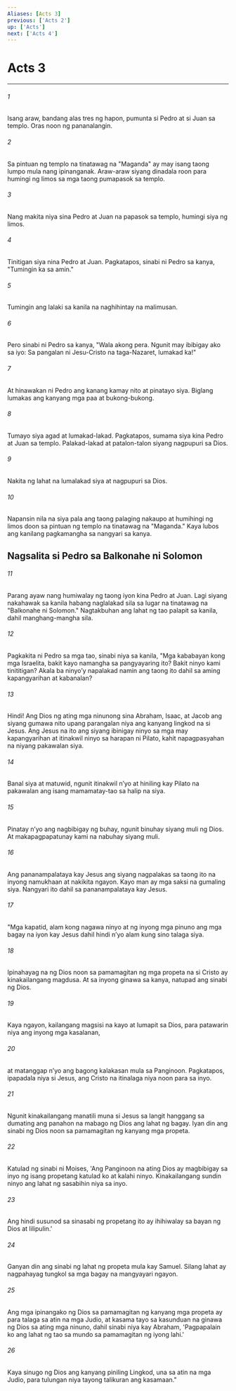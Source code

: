 ```yaml
---
Aliases: [Acts 3]
previous: ['Acts 2']
up: ['Acts']
next: ['Acts 4']
---
```

# Acts 3

***






















###### 1 










Isang araw, bandang alas tres ng hapon, pumunta si Pedro at si Juan sa templo. Oras noon ng pananalangin. 





















###### 2 










Sa pintuan ng templo na tinatawag na "Maganda" ay may isang taong lumpo mula nang ipinanganak. Araw-araw siyang dinadala roon para humingi ng limos sa mga taong pumapasok sa templo. 





















###### 3 










Nang makita niya sina Pedro at Juan na papasok sa templo, humingi siya ng limos. 





















###### 4 










Tinitigan siya nina Pedro at Juan. Pagkatapos, sinabi ni Pedro sa kanya, "Tumingin ka sa amin." 





















###### 5 










Tumingin ang lalaki sa kanila na naghihintay na malimusan. 





















###### 6 










Pero sinabi ni Pedro sa kanya, "Wala akong pera. Ngunit may ibibigay ako sa iyo: Sa pangalan ni Jesu-Cristo na taga-Nazaret, lumakad ka!" 





















###### 7 










At hinawakan ni Pedro ang kanang kamay nito at pinatayo siya. Biglang lumakas ang kanyang mga paa at bukong-bukong. 





















###### 8 










Tumayo siya agad at lumakad-lakad. Pagkatapos, sumama siya kina Pedro at Juan sa templo. Palakad-lakad at patalon-talon siyang nagpupuri sa Dios. 





















###### 9 










Nakita ng lahat na lumalakad siya at nagpupuri sa Dios. 





















###### 10 










Napansin nila na siya pala ang taong palaging nakaupo at humihingi ng limos doon sa pintuan ng templo na tinatawag na "Maganda." Kaya lubos ang kanilang pagkamangha sa nangyari sa kanya.

## Nagsalita si Pedro sa Balkonahe ni Solomon 





















###### 11 










Parang ayaw nang humiwalay ng taong iyon kina Pedro at Juan. Lagi siyang nakahawak sa kanila habang naglalakad sila sa lugar na tinatawag na "Balkonahe ni Solomon." Nagtakbuhan ang lahat ng tao palapit sa kanila, dahil manghang-mangha sila. 





















###### 12 










Pagkakita ni Pedro sa mga tao, sinabi niya sa kanila, "Mga kababayan kong mga Israelita, bakit kayo namangha sa pangyayaring ito? Bakit ninyo kami tinititigan? Akala ba ninyoʼy napalakad namin ang taong ito dahil sa aming kapangyarihan at kabanalan? 





















###### 13 










Hindi! Ang Dios ng ating mga ninunong sina Abraham, Isaac, at Jacob ang siyang gumawa nito upang parangalan niya ang kanyang lingkod na si Jesus. Ang Jesus na ito ang siyang ibinigay ninyo sa mga may kapangyarihan at itinakwil ninyo sa harapan ni Pilato, kahit napagpasyahan na niyang pakawalan siya. 





















###### 14 










Banal siya at matuwid, ngunit itinakwil nʼyo at hiniling kay Pilato na pakawalan ang isang mamamatay-tao sa halip na siya. 





















###### 15 










Pinatay nʼyo ang nagbibigay ng buhay, ngunit binuhay siyang muli ng Dios. At makapagpapatunay kami na nabuhay siyang muli. 





















###### 16 










Ang pananampalataya kay Jesus ang siyang nagpalakas sa taong ito na inyong namukhaan at nakikita ngayon. Kayo man ay mga saksi na gumaling siya. Nangyari ito dahil sa pananampalataya kay Jesus. 





















###### 17 










"Mga kapatid, alam kong nagawa ninyo at ng inyong mga pinuno ang mga bagay na iyon kay Jesus dahil hindi nʼyo alam kung sino talaga siya. 





















###### 18 










Ipinahayag na ng Dios noon sa pamamagitan ng mga propeta na si Cristo ay kinakailangang magdusa. At sa inyong ginawa sa kanya, natupad ang sinabi ng Dios. 





















###### 19 










Kaya ngayon, kailangang magsisi na kayo at lumapit sa Dios, para patawarin niya ang inyong mga kasalanan, 





















###### 20 










at matanggap nʼyo ang bagong kalakasan mula sa Panginoon. Pagkatapos, ipapadala niya si Jesus, ang Cristo na itinalaga niya noon para sa inyo. 





















###### 21 










Ngunit kinakailangang manatili muna si Jesus sa langit hanggang sa dumating ang panahon na mabago ng Dios ang lahat ng bagay. Iyan din ang sinabi ng Dios noon sa pamamagitan ng kanyang mga propeta. 





















###### 22 










Katulad ng sinabi ni Moises, 'Ang Panginoon na ating Dios ay magbibigay sa inyo ng isang propetang katulad ko at kalahi ninyo. Kinakailangang sundin ninyo ang lahat ng sasabihin niya sa inyo. 





















###### 23 










Ang hindi susunod sa sinasabi ng propetang ito ay ihihiwalay sa bayan ng Dios at lilipulin.' 





















###### 24 










Ganyan din ang sinabi ng lahat ng propeta mula kay Samuel. Silang lahat ay nagpahayag tungkol sa mga bagay na mangyayari ngayon. 





















###### 25 










Ang mga ipinangako ng Dios sa pamamagitan ng kanyang mga propeta ay para talaga sa atin na mga Judio, at kasama tayo sa kasunduan na ginawa ng Dios sa ating mga ninuno, dahil sinabi niya kay Abraham, 'Pagpapalain ko ang lahat ng tao sa mundo sa pamamagitan ng iyong lahi.' 





















###### 26 










Kaya sinugo ng Dios ang kanyang piniling Lingkod, una sa atin na mga Judio, para tulungan niya tayong talikuran ang kasamaan."
